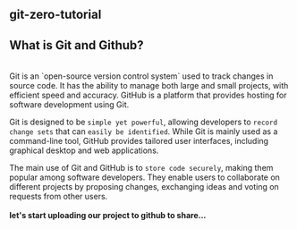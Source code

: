 ## git-zero-tutorial

## What is Git and Github?
<br/>
Git is an `open-source version control system` used to track changes in source code. It has the ability to manage both large and small projects, with efficient speed and accuracy. GitHub is a platform that provides hosting for software development using Git.

Git is designed to be `simple yet powerful`, allowing developers to `record change sets` that can `easily be identified`. While Git is mainly used as a command-line tool, GitHub provides tailored user interfaces, including graphical desktop and web applications. 

The main use of Git and GitHub is to `store code securely`, making them popular among software developers. They enable users to collaborate on different projects by proposing changes, exchanging ideas and voting on requests from other users.
<br/><br/>
**let's start uploading our project to github to share...**
